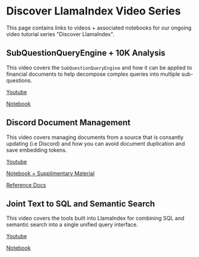 # Discover LlamaIndex Video Series

This page contains links to videos + associated notebooks for our ongoing video tutorial series "Discover LlamaIndex".

## SubQuestionQueryEngine + 10K Analysis

This video covers the `SubQuestionQueryEngine` and how it can be applied to financial documents to help decompose complex queries into multiple sub-questions.

[Youtube](https://www.youtube.com/watch?v=GT_Lsj3xj1o)

[Notebook](../../examples/usecases/10k_sub_question.ipynb)

## Discord Document Management

This video covers managing documents from a source that is consantly updating (i.e Discord) and how you can avoid document duplication and save embedding tokens.

[Youtube](https://www.youtube.com/watch?v=j6dJcODLd_c)

[Notebook + Supplimentary Material](https://github.com/jerryjliu/llama_index/tree/main/docs/examples/discover_llamaindex/document_management/)

[Reference Docs](../../core_modules/data_modules/index/document_management.md)

## Joint Text to SQL and Semantic Search

This video covers the tools built into LlamaIndex for combining SQL and semantic search into a single unified query interface.

[Youtube](https://www.youtube.com/watch?v=ZIvcVJGtCrY)

[Notebook](../../examples/query_engine/SQLAutoVectorQueryEngine.ipynb)
